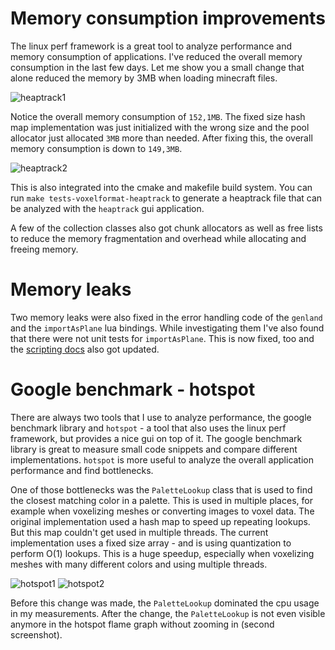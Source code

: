 # Memory consumption improvements

The linux perf framework is a great tool to analyze performance and memory consumption of applications. I've reduced the overall memory consumption in the last few days. Let me show you a small change that alone reduced the memory by 3MB when loading minecraft files.

![heaptrack1](https://raw.githubusercontent.com/wiki/vengi-voxel/vengi/images/vengi-heaptrack1_2025-08-27.png)

Notice the overall memory consumption of `152,1MB`. The fixed size hash map implementation was just initialized with the wrong size and the pool allocator just allocated `3MB` more than needed. After fixing this, the overall memory consumption is down to `149,3MB`.

![heaptrack2](https://raw.githubusercontent.com/wiki/vengi-voxel/vengi/images/vengi-heaptrack2_2025-08-27.png)

This is also integrated into the cmake and makefile build system. You can run `make tests-voxelformat-heaptrack` to generate a heaptrack file that can be analyzed with the `heaptrack` gui application.

A few of the collection classes also got chunk allocators as well as free lists to reduce the memory fragmentation and overhead while allocating and freeing memory.

# Memory leaks

Two memory leaks were also fixed in the error handling code of the `genland` and the `importAsPlane` lua bindings. While investigating them I've also found that there were not unit tests for `importAsPlane`. This is now fixed, too and the [scripting docs](../LUAScript.md) also got updated.

# Google benchmark - hotspot

There are always two tools that I use to analyze performance, the google benchmark library and `hotspot` - a tool that also uses the linux perf framework, but provides a nice gui on top of it. The google benchmark library is great to measure small code snippets and compare different implementations. `hotspot` is more useful to analyze the overall application performance and find bottlenecks.

One of those bottlenecks was the `PaletteLookup` class that is used to find the closest matching color in a palette. This is used in multiple places, for example when voxelizing meshes or converting images to voxel data. The original implementation used a hash map to speed up repeating lookups. But this map couldn't get used in multiple threads. The current implementation uses a fixed size array - and is using quantization to perform O(1) lookups. This is a huge speedup, especially when voxelizing meshes with many different colors and using multiple threads.

![hotspot1](https://raw.githubusercontent.com/wiki/vengi-voxel/vengi/images/vengi-hotspot1_2025-08-27.png)
![hotspot2](https://raw.githubusercontent.com/wiki/vengi-voxel/vengi/images/vengi-hotspot2_2025-08-27.png)

Before this change was made, the `PaletteLookup` dominated the cpu usage in my measurements. After the change, the `PaletteLookup` is not even visible anymore in the hotspot flame graph without zooming in (second screenshot).
